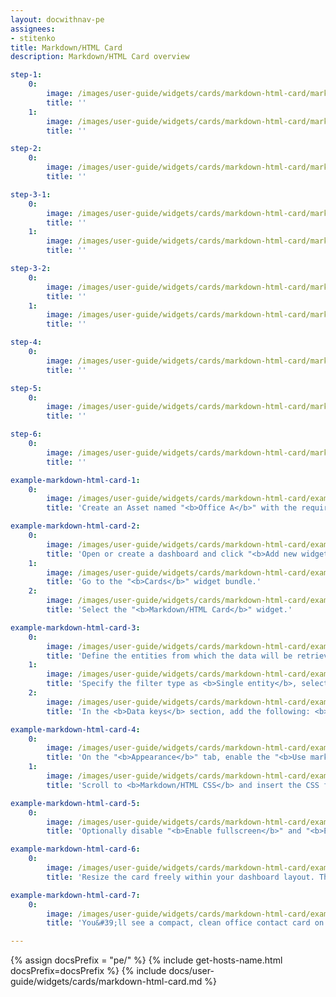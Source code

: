 ```yaml
---
layout: docwithnav-pe
assignees:
- stitenko
title: Markdown/HTML Card
description: Markdown/HTML Card overview

step-1:
    0:
        image: /images/user-guide/widgets/cards/markdown-html-card/markdown-html-card-step-1-1-pe.png
        title: ''
    1:
        image: /images/user-guide/widgets/cards/markdown-html-card/markdown-html-card-step-1-2-pe.png
        title: ''

step-2:
    0:
        image: /images/user-guide/widgets/cards/markdown-html-card/markdown-html-card-step-2-1-pe.png
        title: ''

step-3-1:
    0:
        image: /images/user-guide/widgets/cards/markdown-html-card/markdown-html-card-step-3-1-pe.png
        title: ''
    1:
        image: /images/user-guide/widgets/cards/markdown-html-card/markdown-html-card-step-3-2-pe.png
        title: ''

step-3-2:
    0:
        image: /images/user-guide/widgets/cards/markdown-html-card/markdown-html-card-step-3-3-pe.png
        title: ''
    1:
        image: /images/user-guide/widgets/cards/markdown-html-card/markdown-html-card-step-3-4-pe.png
        title: ''

step-4:
    0:
        image: /images/user-guide/widgets/cards/markdown-html-card/markdown-html-card-step-4-1-pe.png
        title: ''

step-5:
    0:
        image: /images/user-guide/widgets/cards/markdown-html-card/markdown-html-card-step-5-1-pe.png
        title: ''

step-6:
    0:
        image: /images/user-guide/widgets/cards/markdown-html-card/markdown-html-card-step-6-1-pe.png
        title: ''

example-markdown-html-card-1:
    0:
        image: /images/user-guide/widgets/cards/markdown-html-card/example-markdown-html-card-1-pe.png
        title: 'Create an Asset named "<b>Office A</b>" with the required attributes.'

example-markdown-html-card-2:
    0:
        image: /images/user-guide/widgets/cards/markdown-html-card/example-markdown-html-card-2-pe.png
        title: 'Open or create a dashboard and click "<b>Add new widget</b>" button at the top of the screen.'
    1:
        image: /images/user-guide/widgets/cards/markdown-html-card/example-markdown-html-card-3-pe.png
        title: 'Go to the "<b>Cards</b>" widget bundle.'
    2:
        image: /images/user-guide/widgets/cards/markdown-html-card/example-markdown-html-card-4-pe.png
        title: 'Select the "<b>Markdown/HTML Card</b>" widget.'

example-markdown-html-card-3:
    0:
        image: /images/user-guide/widgets/cards/markdown-html-card/example-markdown-html-card-5-pe.png
        title: 'Define the entities from which the data will be retrieved. In the <b>Entity alias</b> field, enter the name "<b>Office A</b>" and click <b>Create new</b>.'
    1:
        image: /images/user-guide/widgets/cards/markdown-html-card/example-markdown-html-card-6-pe.png
        title: 'Specify the filter type as <b>Single entity</b>, select the type <b>Asset</b>, choose the asset "<b>Office A</b>", and click "<b>Add</b>".'
    2:
        image: /images/user-guide/widgets/cards/markdown-html-card/example-markdown-html-card-7-pe.png
        title: 'In the <b>Data keys</b> section, add the following: <b>address</b>, <b>officeManager</b>, <b>email</b>, and <b>phone</b>.'

example-markdown-html-card-4:
    0:
        image: /images/user-guide/widgets/cards/markdown-html-card/example-markdown-html-card-8-pe.png
        title: 'On the "<b>Appearance</b>" tab, enable the "<b>Use markdown/HTML value function</b>" option. Insert the <b>Markdown/HTML value function</b> utaken from the documentation.'
    1:
        image: /images/user-guide/widgets/cards/markdown-html-card/example-markdown-html-card-9-pe.png
        title: 'Scroll to <b>Markdown/HTML CSS</b> and insert the CSS from the documentation.'

example-markdown-html-card-5:
    0:
        image: /images/user-guide/widgets/cards/markdown-html-card/example-markdown-html-card-10-pe.png
        title: 'Optionally disable "<b>Enable fullscreen</b>" and "<b>Enable data export</b>" if the card is informational only. Click "<b>Add</b>".'

example-markdown-html-card-6:
    0:
        image: /images/user-guide/widgets/cards/markdown-html-card/example-markdown-html-card-11-pe.png
        title: 'Resize the card freely within your dashboard layout. Then, save the dashboard.'

example-markdown-html-card-7:
    0:
        image: /images/user-guide/widgets/cards/markdown-html-card/example-markdown-html-card-12-pe.png
        title: 'You&#39;ll see a compact, clean office contact card on the dashboard.'

---
```


{% assign docsPrefix = "pe/" %}
{% include get-hosts-name.html docsPrefix=docsPrefix %}
{% include docs/user-guide/widgets/cards/markdown-html-card.md %}